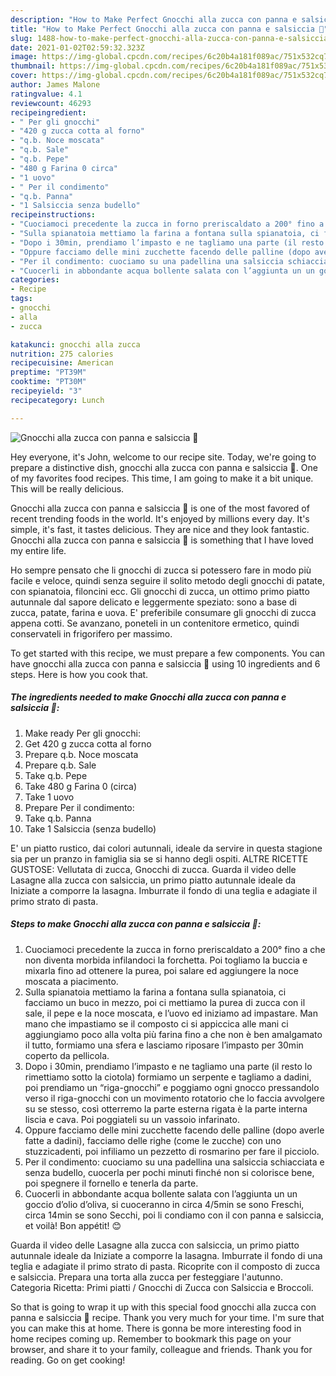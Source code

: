 ```yaml
---
description: "How to Make Perfect Gnocchi alla zucca con panna e salsiccia 🎃"
title: "How to Make Perfect Gnocchi alla zucca con panna e salsiccia 🎃"
slug: 1488-how-to-make-perfect-gnocchi-alla-zucca-con-panna-e-salsiccia
date: 2021-01-02T02:59:32.323Z
image: https://img-global.cpcdn.com/recipes/6c20b4a181f089ac/751x532cq70/gnocchi-alla-zucca-con-panna-e-salsiccia-🎃-recipe-main-photo.jpg
thumbnail: https://img-global.cpcdn.com/recipes/6c20b4a181f089ac/751x532cq70/gnocchi-alla-zucca-con-panna-e-salsiccia-🎃-recipe-main-photo.jpg
cover: https://img-global.cpcdn.com/recipes/6c20b4a181f089ac/751x532cq70/gnocchi-alla-zucca-con-panna-e-salsiccia-🎃-recipe-main-photo.jpg
author: James Malone
ratingvalue: 4.1
reviewcount: 46293
recipeingredient:
- " Per gli gnocchi"
- "420 g zucca cotta al forno"
- "q.b. Noce moscata"
- "q.b. Sale"
- "q.b. Pepe"
- "480 g Farina 0 circa"
- "1 uovo"
- " Per il condimento"
- "q.b. Panna"
- "1 Salsiccia senza budello"
recipeinstructions:
- "Cuociamoci precedente la zucca in forno preriscaldato a 200° fino a che non diventa morbida infilandoci la forchetta. Poi togliamo la buccia e mixarla fino ad ottenere la purea, poi salare ed aggiungere la noce moscata a piacimento."
- "Sulla spianatoia mettiamo la farina a fontana sulla spianatoia, ci facciamo un buco in mezzo, poi ci mettiamo la purea di zucca con il sale, il pepe e la noce moscata, e l’uovo ed iniziamo ad impastare. Man mano che impastiamo se il composto ci si appiccica alle mani ci aggiungiamo poco alla volta più farina fino a che non è ben amalgamato il tutto, formiamo una sfera e lasciamo riposare l’impasto per 30min coperto da pellicola."
- "Dopo i 30min, prendiamo l’impasto e ne tagliamo una parte (il resto lo rimettiamo sotto la ciotola) formiamo un serpente e tagliamo a dadini, poi prendiamo un “riga-gnocchi” e poggiamo ogni gnocco pressandolo verso il riga-gnocchi con un movimento rotatorio che lo faccia avvolgere su se stesso, così otterremo la parte esterna rigata è la parte interna liscia e cava. Poi poggiateli su un vassoio infarinato."
- "Oppure facciamo delle mini zucchette facendo delle palline (dopo averle fatte a dadini), facciamo delle righe (come le zucche) con uno stuzzicadenti, poi infiliamo un pezzetto di rosmarino per fare il picciolo."
- "Per il condimento: cuociamo su una padellina una salsiccia schiacciata e senza budello, cuocerla per pochi minuti finché non si colorisce bene, poi spegnere il fornello e tenerla da parte."
- "Cuocerli in abbondante acqua bollente salata con l’aggiunta un un goccio d’olio d’oliva, si cuoceranno in circa 4/5min se sono Freschi, circa 14min se sono Secchi, poi li condiamo con il con panna e salsiccia, et voilà! Bon appétit! 😊"
categories:
- Recipe
tags:
- gnocchi
- alla
- zucca

katakunci: gnocchi alla zucca 
nutrition: 275 calories
recipecuisine: American
preptime: "PT39M"
cooktime: "PT30M"
recipeyield: "3"
recipecategory: Lunch

---
```



![Gnocchi alla zucca con panna e salsiccia 🎃](https://img-global.cpcdn.com/recipes/6c20b4a181f089ac/751x532cq70/gnocchi-alla-zucca-con-panna-e-salsiccia-🎃-recipe-main-photo.jpg)

Hey everyone, it's John, welcome to our recipe site. Today, we're going to prepare a distinctive dish, gnocchi alla zucca con panna e salsiccia 🎃. One of my favorites food recipes. This time, I am going to make it a bit unique. This will be really delicious.

Gnocchi alla zucca con panna e salsiccia 🎃 is one of the most favored of recent trending foods in the world. It's enjoyed by millions every day. It's simple, it's fast, it tastes delicious. They are nice and they look fantastic. Gnocchi alla zucca con panna e salsiccia 🎃 is something that I have loved my entire life.

Ho sempre pensato che li gnocchi di zucca si potessero fare in modo più facile e veloce, quindi senza seguire il solito metodo degli gnocchi di patate, con spianatoia, filoncini ecc. Gli gnocchi di zucca, un ottimo primo piatto autunnale dal sapore delicato e leggermente speziato: sono a base di zucca, patate, farina e uova. E&#39; preferibile consumare gli gnocchi di zucca appena cotti. Se avanzano, poneteli in un contenitore ermetico, quindi conservateli in frigorifero per massimo.


To get started with this recipe, we must prepare a few components. You can have gnocchi alla zucca con panna e salsiccia 🎃 using 10 ingredients and 6 steps. Here is how you cook that.

<!--inarticleads1-->

##### The ingredients needed to make Gnocchi alla zucca con panna e salsiccia 🎃:

1. Make ready  Per gli gnocchi:
1. Get 420 g zucca cotta al forno
1. Prepare q.b. Noce moscata
1. Prepare q.b. Sale
1. Take q.b. Pepe
1. Take 480 g Farina 0 (circa)
1. Take 1 uovo
1. Prepare  Per il condimento:
1. Take q.b. Panna
1. Take 1 Salsiccia (senza budello)


E&#39; un piatto rustico, dai colori autunnali, ideale da servire in questa stagione sia per un pranzo in famiglia sia se si hanno degli ospiti. ALTRE RICETTE GUSTOSE: Vellutata di zucca, Gnocchi di zucca. Guarda il video delle Lasagne alla zucca con salsiccia, un primo piatto autunnale ideale da Iniziate a comporre la lasagna. Imburrate il fondo di una teglia e adagiate il primo strato di pasta. 

<!--inarticleads2-->

##### Steps to make Gnocchi alla zucca con panna e salsiccia 🎃:

1. Cuociamoci precedente la zucca in forno preriscaldato a 200° fino a che non diventa morbida infilandoci la forchetta. Poi togliamo la buccia e mixarla fino ad ottenere la purea, poi salare ed aggiungere la noce moscata a piacimento.
1. Sulla spianatoia mettiamo la farina a fontana sulla spianatoia, ci facciamo un buco in mezzo, poi ci mettiamo la purea di zucca con il sale, il pepe e la noce moscata, e l’uovo ed iniziamo ad impastare. Man mano che impastiamo se il composto ci si appiccica alle mani ci aggiungiamo poco alla volta più farina fino a che non è ben amalgamato il tutto, formiamo una sfera e lasciamo riposare l’impasto per 30min coperto da pellicola.
1. Dopo i 30min, prendiamo l’impasto e ne tagliamo una parte (il resto lo rimettiamo sotto la ciotola) formiamo un serpente e tagliamo a dadini, poi prendiamo un “riga-gnocchi” e poggiamo ogni gnocco pressandolo verso il riga-gnocchi con un movimento rotatorio che lo faccia avvolgere su se stesso, così otterremo la parte esterna rigata è la parte interna liscia e cava. Poi poggiateli su un vassoio infarinato.
1. Oppure facciamo delle mini zucchette facendo delle palline (dopo averle fatte a dadini), facciamo delle righe (come le zucche) con uno stuzzicadenti, poi infiliamo un pezzetto di rosmarino per fare il picciolo.
1. Per il condimento: cuociamo su una padellina una salsiccia schiacciata e senza budello, cuocerla per pochi minuti finché non si colorisce bene, poi spegnere il fornello e tenerla da parte.
1. Cuocerli in abbondante acqua bollente salata con l’aggiunta un un goccio d’olio d’oliva, si cuoceranno in circa 4/5min se sono Freschi, circa 14min se sono Secchi, poi li condiamo con il con panna e salsiccia, et voilà! Bon appétit! 😊


Guarda il video delle Lasagne alla zucca con salsiccia, un primo piatto autunnale ideale da Iniziate a comporre la lasagna. Imburrate il fondo di una teglia e adagiate il primo strato di pasta. Ricoprite con il composto di zucca e salsiccia. Prepara una torta alla zucca per festeggiare l&#39;autunno. Categoria Ricetta: Primi piatti / Gnocchi di Zucca con Salsiccia e Broccoli. 

So that is going to wrap it up with this special food gnocchi alla zucca con panna e salsiccia 🎃 recipe. Thank you very much for your time. I'm sure that you can make this at home. There is gonna be more interesting food in home recipes coming up. Remember to bookmark this page on your browser, and share it to your family, colleague and friends. Thank you for reading. Go on get cooking!
